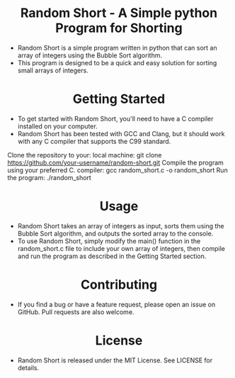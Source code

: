 
<h1 align="center" >Random Short - A Simple python Program for Shorting</h1>

- Random Short is a simple program written in python that can sort an array of integers using the Bubble Sort algorithm. 
- This program is designed to be a quick and easy solution for sorting small arrays of integers.

<h1 align="center"> Getting Started</h1>

- To get started with Random Short, you'll need to have a C compiler installed on your computer.
-  Random Short has been tested with GCC and Clang, but it should work with any C compiler that supports the C99 standard.

Clone the repository to your:
 local machine: git clone https://github.com/your-username/random-short.git
Compile the program using your preferred C.
 compiler: gcc random_short.c -o random_short
Run the program: ./random_short
<h1 align="center" >Usage</h1>

- Random Short takes an array of integers as input, sorts them using the Bubble Sort algorithm, and outputs the sorted array to the console.
- To use Random Short, simply modify the main() function in the random_short.c file to include your own array of integers, then compile and run the program as described in the Getting Started section.

<h1 align="center" >Contributing</h1>

- If you find a bug or have a feature request, please open an issue on GitHub. Pull requests are also welcome.

<h1 align="center" >License</h1>

- Random Short is released under the MIT License. See LICENSE for details.

